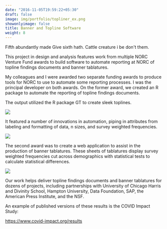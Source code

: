 ```yaml
---
date: "2016-11-05T19:59:22+05:30"
draft: false
image: img/portfolio/topliner_ex.png
showonlyimage: false
title: Banner and Topline Software
weight: 8
---
```


Fifth abundantly made Give sixth hath. Cattle creature i be don't them.
<!--more-->

This project in design and analysis features work from multiple NORC Venture Fund awards to build software to automate reporting at NORC of topline findings documents and banner tablatures.


My colleagues and I were awarded two separate funding awards to produce tools for NORC to use to automate some reporting processes. I was the principal developer on both awards. On the former award, we created an R package to automate the reporting of topline findings documents. 

 The output utilized the R package GT to create sleek toplines.

![](https://willdebras.github.io/portfolio/img/portfolio/topline1.png)

It featured a number of innovations in automation, piping in attributes from labeling and formatting of data, n sizes, and survey weighted frequencies.

![](https://willdebras.github.io/portfolio/img/portfolio/topliner_ex.png)

The second award was to create a web application to assist in the production of banner tablatures. These sheets of tablatures display survey weighted frequencies cut across demographics with statistical tests to calculate statistical differences.

![](https://willdebras.github.io/portfolio/img/portfolio/banner.png)


Our work helps deliver topline findings documents and banner tablatures for dozens of projects, including partnerships with University of Chicago Harris and Divinity School, Hampton University, Data Foundation, SAP, the American Press Institute, and the NSF.

An example of published versions of these results is the COVID Impact Study:

https://www.covid-impact.org/results